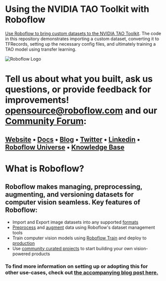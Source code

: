 # Using the NVIDIA TAO Toolkit with Roboflow

[Use Roboflow to bring custom datasets to the NVIDIA TAO Toolkit](https://blog.roboflow.com/nvidia-tao-toolkit/). The code in this repository 
demonstrates importing a custom dataset, converting it to TFRecords, setting up the necessary
config files, and ultimately training a TAO model using transfer learning.

![Roboflow Logo](https://camo.githubusercontent.com/b9468c9d506b644007e50189fd2aa5d5f158b992bb21569222fe3967e608c467/68747470733a2f2f692e696d6775722e636f6d2f6c58436f5674352e706e67)

# Tell us about what you built, ask us questions, or provide feedback for improvements! opensource@roboflow.com and our [Community Forum](https://discuss.roboflow.com):
## [Website](https://docs.roboflow.com/python) • [Docs](https://docs.roboflow.com) • [Blog](https://blog.roboflow.com) • [Twitter](https://twitter.com/roboflow) • [Linkedin](https://www.linkedin.com/company/roboflow-ai) • [Roboflow Universe](https://universe.roboflow.com) • [Knowledge Base](https://help.roboflow.com)

# What is Roboflow?
## **Roboflow** makes managing, preprocessing, augmenting, and versioning datasets for computer vision seamless. Key features of Roboflow:

- Import and Export image datasets into any supported [formats](https://roboflow.com/formats)
- [Preprocess](https://docs.roboflow.com/image-transformations/image-preprocessing)
  and [augment](https://docs.roboflow.com/image-transformations/image-augmentation) data using Roboflow's dataset
  management tools
- Train computer vision models using [Roboflow Train](https://docs.roboflow.com/train) and deploy
  to [production](https://docs.roboflow.com/inference)
- Use [community curated projects](https://universe.roboflow.com/) to start building your own vision-powered products

### To find more information on setting up or adopting this for other use-cases, check out [the accompanying blog post here.](https://blog.roboflow.com/nvidia-tao-toolkit/)
